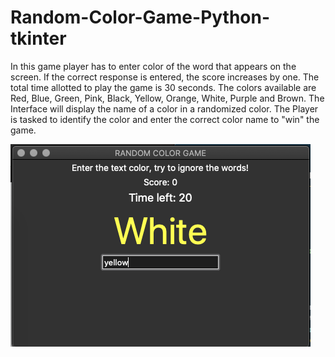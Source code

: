 # Random-Color-Game-Python-tkinter

In this game player has to enter color of the word that appears on the screen. If the correct response is entered, the score increases by one. The total time allotted to play the game is 30 seconds. The colors available are Red, Blue, Green, Pink, Black, Yellow, Orange, White, Purple and Brown. The Interface will display the name of a color in a randomized color. The Player is tasked to identify the color and enter the correct color name to "win" the game.

![Screenshot1color](Screenshot1color.png)